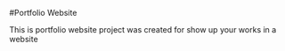 #Portfolio Website

This is portfolio website project was created for show up your works in a website
